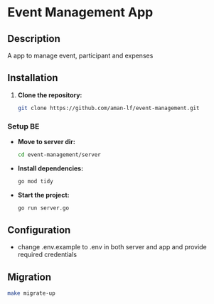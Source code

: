 # Event Management App

## Description

A app to manage event, participant and expenses

## Installation

1. **Clone the repository:**

   ```bash
   git clone https://github.com/aman-lf/event-management.git
   ```

### Setup BE

- **Move to server dir:**

  ```bash
  cd event-management/server

  ```

- **Install dependencies:**

  ```bash
  go mod tidy
  ```

- **Start the project:**

  ```bash
  go run server.go
  ```

## Configuration

- change .env.example to .env in both server and app and provide required credentials

## Migration

```bash
make migrate-up
```
